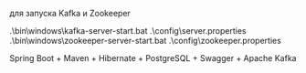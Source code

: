для запуска Kafka и Zookeeper

 .\bin\windows\kafka-server-start.bat .\config\server.properties
 .\bin\windows\zookeeper-server-start.bat .\config\zookeeper.properties
 
 Spring Boot + Maven + Hibernate + PostgreSQL + Swagger + Apache Kafka